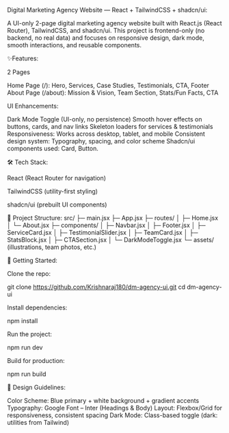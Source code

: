 Digital Marketing Agency Website — React + TailwindCSS + shadcn/ui:

A UI-only 2-page digital marketing agency website built with React.js (React Router), TailwindCSS, and shadcn/ui.
This project is frontend-only (no backend, no real data) and focuses on responsive design, dark mode, smooth interactions, and reusable components.

✨Features:

2 Pages

Home Page (/): Hero, Services, Case Studies, Testimonials, CTA, Footer
About Page (/about): Mission & Vision, Team Section, Stats/Fun Facts, CTA

UI Enhancements:

Dark Mode Toggle (UI-only, no persistence)
Smooth hover effects on buttons, cards, and nav links
Skeleton loaders for services & testimonials
Responsiveness: Works across desktop, tablet, and mobile
Consistent design system: Typography, spacing, and color scheme
Shadcn/ui components used: Card, Button.

🛠️ Tech Stack:

React
 (React Router for navigation)

TailwindCSS
 (utility-first styling)

shadcn/ui
 (prebuilt UI components)

📂 Project Structure:
src/
├─ main.jsx
├─ App.jsx
├─ routes/
│  ├─ Home.jsx
│  └─ About.jsx
├─ components/
│  ├─ Navbar.jsx
│  ├─ Footer.jsx
│  ├─ ServiceCard.jsx
│  ├─ TestimonialSlider.jsx
│  ├─ TeamCard.jsx
│  ├─ StatsBlock.jsx
│  ├─ CTASection.jsx
│  └─ DarkModeToggle.jsx
└─ assets/ (illustrations, team photos, etc.)

🚀 Getting Started:

Clone the repo:

  git clone https://github.com/Krishnaraj180/dm-agency-ui.git
  cd dm-agency-ui


Install dependencies:

  npm install


Run the project:

   npm run dev


Build for production:

  npm run build

🎨 Design Guidelines:

Color Scheme: Blue primary + white background + gradient accents
Typography: Google Font – Inter (Headings & Body)
Layout: Flexbox/Grid for responsiveness, consistent spacing
Dark Mode: Class-based toggle (dark: utilities from Tailwind)



